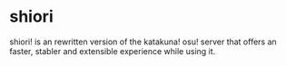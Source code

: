 # shiori
shiori! is an rewritten version of the katakuna! osu! server that offers an faster, stabler and extensible experience while using it.
